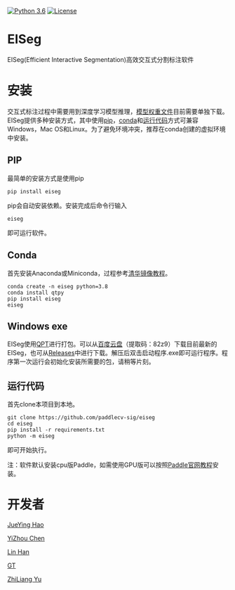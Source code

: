 [![Python 3.6](https://img.shields.io/badge/python-3.6+-blue.svg)](https://www.python.org/downloads/release/python-360/) [![License](https://img.shields.io/badge/license-Apache%202-blue.svg)](LICENSE)
<!-- [![GitHub release](https://img.shields.io/github/release/Naereen/StrapDown.js.svg)](https://github.com/PaddleCV-SIG/iseg/releases) -->

# EISeg

EISeg(Efficient Interactive Segmentation)高效交互式分割标注软件

# 安装

交互式标注过程中需要用到深度学习模型推理，[模型权重文件](./doc/WEIGHT.md)目前需要单独下载。EISeg提供多种安装方式，其中使用[pip](#PIP)，[conda](#conda安装)和[运行代码](#运行代码)方式可兼容Windows，Mac OS和Linux。为了避免环境冲突，推荐在conda创建的虚拟环境中安装。

## PIP

最简单的安装方式是使用pip
```shell
pip install eiseg
```
pip会自动安装依赖。安装完成后命令行输入
```shell
eiseg
```
即可运行软件。

## Conda

首先安装Anaconda或Miniconda，过程参考[清华镜像教程](https://mirrors.tuna.tsinghua.edu.cn/help/anaconda/)。
```shell
conda create -n eiseg python=3.8
conda install qtpy
pip install eiseg
eiseg
```

## Windows exe

EISeg使用[QPT](https://github.com/GT-ZhangAcer/QPT)进行打包。可以从[百度云盘](https://pan.baidu.com/s/1K7cbNnlCtfEXcuiamdxjWA)（提取码：82z9）下载目前最新的EISeg，也可从[Releases](https://github.com/PaddleCV-SIG/EISeg/releases/tag/v1.0.5)中进行下载。解压后双击启动程序.exe即可运行程序。程序第一次运行会初始化安装所需要的包，请稍等片刻。

## 运行代码

首先clone本项目到本地。
```shell
git clone https://github.com/paddlecv-sig/eiseg
cd eiseg
pip install -r requirements.txt
python -m eiseg
```
即可开始执行。

注：软件默认安装cpu版Paddle，如需使用GPU版可以按照[Paddle官网教程](https://www.paddlepaddle.org.cn/install/quick)安装。

# 开发者
[JueYing Hao]()

[YiZhou Chen](https://github.com/geoyee)

[Lin Han](https://github.com/linhandev/)

[GT](https://github.com/GT-ZhangAcer)

[ZhiLiang Yu](https://github.com/yzl19940819)

<!-- [![Sparkline](https://stars.medv.io/Naereen/badges.svg)](https://stars.medv.io/PaddleCV-SIG/iseg) -->
